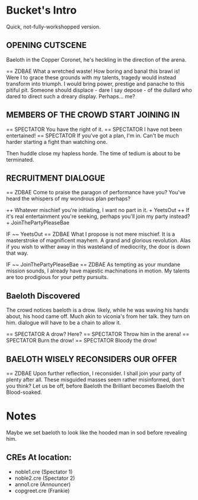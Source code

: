 # Bucket's Intro
Quick, not-fully-workshopped version.

## OPENING CUTSCENE

Baeloth in the Copper Coronet, he's heckling in the direction of the arena.

== ZDBAE What a wretched waste! How boring and banal this brawl is! Were I to grace these grounds with my talents, tragedy would instead transform into triumph. I would bring power, prestige and panache to this pitiful pit. Someone should displace - dare I say depose - of the dullard who dared to direct such a dreary display. Perhaps... me?

## MEMBERS OF THE CROWD START JOINING IN

== SPECTATOR You have the right of it.
== SPECTATOR I have not been entertained!
== SPECTATOR If you've got a plan, I'm in. Can't be much harder starting a fight than watching one.

Then huddle close my hapless horde. The time of tedium is about to be terminated.

## RECRUITMENT DIALOGUE

== ZDBAE Come to praise the paragon of performance have you? You've heard the whispers of my wondrous plan perhaps?

++ Whatever mischief you're initiating, I want no part in it. + YeetsOut
++ If it's real entertainment you're seeking, perhaps you'll join my party instead? + JoinThePartyPleaseBae

IF ~~ YeetsOut
== ZDBAE What I propose is not mere mischief. It is a masterstroke of magnificent mayhem. A grand and glorious revolution. Alas if you wish to wither away in this wasteland of mediocrity, the door is down that way.

IF ~~ JoinThePartyPleaseBae
== ZDBAE As tempting as your mundane mission sounds, I already have majestic machinations in motion. My talents are too prodigious for your petty pursuits.

## Baeloth Discovered

The crowd notices baeloth is a drow. likely, while he was waving his hands about, his hood came off. Much akin to viconia's from her talk. they turn on him. dialogue will have to be a chain to allow it.

== SPECTATOR A drow? Here?
== SPECTATOR Throw him in the arena!
== SPECTATOR Burn the drow!
== SPECTATOR Bloody the drow!

## BAELOTH WISELY RECONSIDERS OUR OFFER

== ZDBAE Upon further reflection, I reconsider. I shall join your party of plenty after all. These misguided masses seem rather misinformed, don't you think? Let us be off, before Baeloth the Brilliant becomes Baeloth the Blood-soaked.

# Notes

Maybe we set baeloth to look like the hooded man in sod before revealing him.

## CREs At location:
- noble1.cre (Spectator 1)
- noble2.cre (Spectator 2)
- anno1.cre (Announcer)
- copgreet.cre (Frankie)
